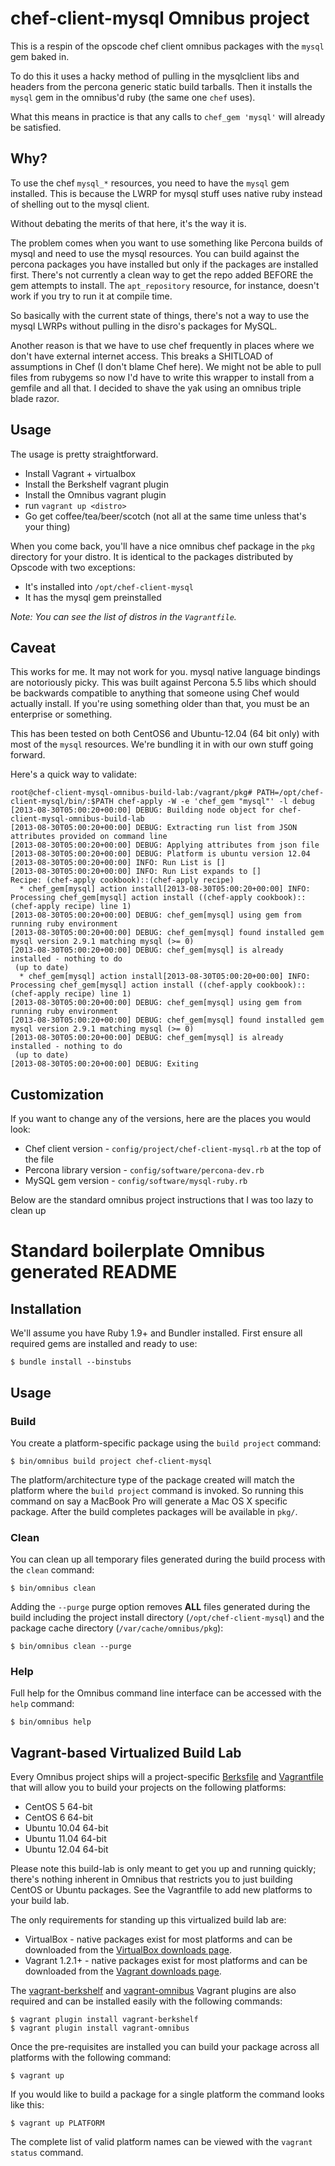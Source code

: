 # chef-client-mysql Omnibus project

This is a respin of the opscode chef client omnibus packages with the `mysql` gem baked in.

To do this it uses a hacky method of pulling in the mysqlclient libs and headers from the percona generic static build tarballs.
Then it installs the `mysql` gem in the omnibus'd ruby (the same one `chef` uses).

What this means in practice is that any calls to `chef_gem 'mysql'` will already be satisfied.

## Why?
To use the chef `mysql_*` resources, you need to have the `mysql` gem installed. This is because the LWRP for mysql stuff uses native ruby instead of shelling out to the mysql client.

Without debating the merits of that here, it's the way it is. 

The problem comes when you want to use something like Percona builds of mysql and need to use the mysql resources. You can build against the percona packages you have installed but only if the packages are installed first. There's not currently a clean way to get the repo added BEFORE the gem attempts to install. The `apt_repository` resource, for instance, doesn't work if you try to run it at compile time. 

So basically with the current state of things, there's not a way to use the mysql LWRPs without pulling in the disro's packages for MySQL.

Another reason is that we have to use chef frequently in places where we don't have external internet access. This breaks a SHITLOAD of assumptions in Chef (I don't blame Chef here). We might not be able to pull files from rubygems so now I'd have to write this wrapper to install from a gemfile and all that. I decided to shave the yak using an omnibus triple blade razor.

## Usage
The usage is pretty straightforward.

- Install Vagrant + virtualbox
- Install the Berkshelf vagrant plugin
- Install the Omnibus vagrant plugin
- run `vagrant up <distro>`
- Go get coffee/tea/beer/scotch (not all at the same time unless that's your thing)

When you come back, you'll have a nice omnibus chef package in the `pkg` directory for your distro. It is identical to the packages distributed by Opscode with two exceptions:

- It's installed into `/opt/chef-client-mysql`
- It has the mysql gem preinstalled

*Note: You can see the list of distros in the `Vagrantfile`.*

## Caveat
This works for me. It may not work for you. mysql native language bindings are notoriously picky. This was built against Percona 5.5 libs which should be backwards compatible to anything that someone using Chef would actually install. If you're using something older than that, you must be an enterprise or something.

This has been tested on both CentOS6 and Ubuntu-12.04 (64 bit only) with most of the `mysql` resources. We're bundling it in with our own stuff going forward.

Here's a quick way to validate:

```
root@chef-client-mysql-omnibus-build-lab:/vagrant/pkg# PATH=/opt/chef-client-mysql/bin/:$PATH chef-apply -W -e 'chef_gem "mysql"' -l debug
[2013-08-30T05:00:20+00:00] DEBUG: Building node object for chef-client-mysql-omnibus-build-lab
[2013-08-30T05:00:20+00:00] DEBUG: Extracting run list from JSON attributes provided on command line
[2013-08-30T05:00:20+00:00] DEBUG: Applying attributes from json file
[2013-08-30T05:00:20+00:00] DEBUG: Platform is ubuntu version 12.04
[2013-08-30T05:00:20+00:00] INFO: Run List is []
[2013-08-30T05:00:20+00:00] INFO: Run List expands to []
Recipe: (chef-apply cookbook)::(chef-apply recipe)
  * chef_gem[mysql] action install[2013-08-30T05:00:20+00:00] INFO: Processing chef_gem[mysql] action install ((chef-apply cookbook)::(chef-apply recipe) line 1)
[2013-08-30T05:00:20+00:00] DEBUG: chef_gem[mysql] using gem from running ruby environment
[2013-08-30T05:00:20+00:00] DEBUG: chef_gem[mysql] found installed gem mysql version 2.9.1 matching mysql (>= 0)
[2013-08-30T05:00:20+00:00] DEBUG: chef_gem[mysql] is already installed - nothing to do
 (up to date)
  * chef_gem[mysql] action install[2013-08-30T05:00:20+00:00] INFO: Processing chef_gem[mysql] action install ((chef-apply cookbook)::(chef-apply recipe) line 1)
[2013-08-30T05:00:20+00:00] DEBUG: chef_gem[mysql] using gem from running ruby environment
[2013-08-30T05:00:20+00:00] DEBUG: chef_gem[mysql] found installed gem mysql version 2.9.1 matching mysql (>= 0)
[2013-08-30T05:00:20+00:00] DEBUG: chef_gem[mysql] is already installed - nothing to do
 (up to date)
[2013-08-30T05:00:20+00:00] DEBUG: Exiting
```

## Customization
If you want to change any of the versions, here are the places you would look:

- Chef client version - `config/project/chef-client-mysql.rb` at the top of the file
- Percona library version - `config/software/percona-dev.rb`
- MySQL gem version - `config/software/mysql-ruby.rb`

Below are the standard omnibus project instructions that I was too lazy to clean up

# Standard boilerplate Omnibus generated README

## Installation

We'll assume you have Ruby 1.9+ and Bundler installed. First ensure all
required gems are installed and ready to use:

```shell
$ bundle install --binstubs
```

## Usage

### Build

You create a platform-specific package using the `build project` command:

```shell
$ bin/omnibus build project chef-client-mysql
```

The platform/architecture type of the package created will match the platform
where the `build project` command is invoked. So running this command on say a
MacBook Pro will generate a Mac OS X specific package. After the build
completes packages will be available in `pkg/`.

### Clean

You can clean up all temporary files generated during the build process with
the `clean` command:

```shell
$ bin/omnibus clean
```

Adding the `--purge` purge option removes __ALL__ files generated during the
build including the project install directory (`/opt/chef-client-mysql`) and
the package cache directory (`/var/cache/omnibus/pkg`):

```shell
$ bin/omnibus clean --purge
```

### Help

Full help for the Omnibus command line interface can be accessed with the
`help` command:

```shell
$ bin/omnibus help
```

## Vagrant-based Virtualized Build Lab

Every Omnibus project ships will a project-specific
[Berksfile](http://berkshelf.com/) and [Vagrantfile](http://www.vagrantup.com/)
that will allow you to build your projects on the following platforms:

* CentOS 5 64-bit
* CentOS 6 64-bit
* Ubuntu 10.04 64-bit
* Ubuntu 11.04 64-bit
* Ubuntu 12.04 64-bit

Please note this build-lab is only meant to get you up and running quickly;
there's nothing inherent in Omnibus that restricts you to just building CentOS
or Ubuntu packages. See the Vagrantfile to add new platforms to your build lab.

The only requirements for standing up this virtualized build lab are:

* VirtualBox - native packages exist for most platforms and can be downloaded
from the [VirtualBox downloads page](https://www.virtualbox.org/wiki/Downloads).
* Vagrant 1.2.1+ - native packages exist for most platforms and can be downloaded
from the [Vagrant downloads page](http://downloads.vagrantup.com/).

The [vagrant-berkshelf](https://github.com/RiotGames/vagrant-berkshelf) and
[vagrant-omnibus](https://github.com/schisamo/vagrant-omnibus) Vagrant plugins
are also required and can be installed easily with the following commands:

```shell
$ vagrant plugin install vagrant-berkshelf
$ vagrant plugin install vagrant-omnibus
```

Once the pre-requisites are installed you can build your package across all
platforms with the following command:

```shell
$ vagrant up
```

If you would like to build a package for a single platform the command looks like this:

```shell
$ vagrant up PLATFORM
```

The complete list of valid platform names can be viewed with the
`vagrant status` command.
